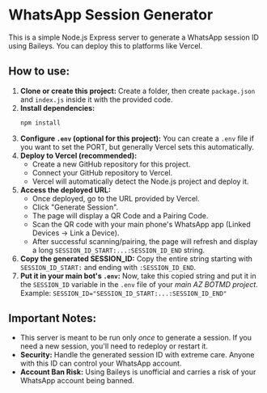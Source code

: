
# WhatsApp Session Generator

This is a simple Node.js Express server to generate a WhatsApp session ID using Baileys.
You can deploy this to platforms like Vercel.

## How to use:

1.  **Clone or create this project:**
    Create a folder, then create `package.json` and `index.js` inside it with the provided code.
2.  **Install dependencies:**
    ```bash
    npm install
    ```
3.  **Configure `.env` (optional for this project):**
    You can create a `.env` file if you want to set the PORT, but generally Vercel sets this automatically.
4.  **Deploy to Vercel (recommended):**
    *   Create a new GitHub repository for this project.
    *   Connect your GitHub repository to Vercel.
    *   Vercel will automatically detect the Node.js project and deploy it.
5.  **Access the deployed URL:**
    *   Once deployed, go to the URL provided by Vercel.
    *   Click "Generate Session".
    *   The page will display a QR Code and a Pairing Code.
    *   Scan the QR code with your main phone's WhatsApp app (Linked Devices -> Link a Device).
    *   After successful scanning/pairing, the page will refresh and display a long `SESSION_ID_START:...:SESSION_ID_END` string.
6.  **Copy the generated SESSION_ID:**
    Copy the entire string starting with `SESSION_ID_START:` and ending with `:SESSION_ID_END`.
7.  **Put it in your main bot's `.env`:**
    Now, take this copied string and put it in the `SESSION_ID` variable in the `.env` file of your *main AZ BOTMD project*.
    Example: `SESSION_ID="SESSION_ID_START:...:SESSION_ID_END"`

## Important Notes:

-   This server is meant to be run only *once* to generate a session. If you need a new session, you'll need to redeploy or restart it.
-   **Security:** Handle the generated session ID with extreme care. Anyone with this ID can control your WhatsApp account.
-   **Account Ban Risk:** Using Baileys is unofficial and carries a risk of your WhatsApp account being banned.
